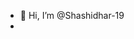 - 👋 Hi, I’m @Shashidhar-19
-

<!---
Shashidhar-19/Shashidhar-19 is a ✨ special ✨ repository because its `README.md` (this file) appears on your GitHub profile.
You can click the Preview link to take a look at your changes.
--->
